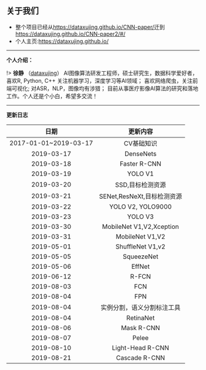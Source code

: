 
## 关于我们

+ 整个项目已经从<https://dataxujing.github.io/CNN-paper/>迁到<https://dataxujing.github.io/CNN-paper2/#/>
+ 个人主页:https://dataxujing.github.io/

------

**个人介绍：**

!> **徐静** （[dataxujing](https://github.com/DataXujing)） AI图像算法研发工程师，硕士研究生，数据科学爱好者，喜欢R, Python, C++ 关注机器学习，深度学习等AI领域； 喜欢网络爬虫，关注前端可视化; 对ASR，NLP，图像均有涉猎；
目前从事医疗影像AI算法的研究和落地工作。个人还是个小白，希望多交流！

------

**更新日志**

|    日期              |   更新内容                |
|:--------------------:|:------------------------:|
|2017-01-01~2019-03-17 |  CV基础知识               |
|2019-03-17            |  DenseNets               |
|2019-03-18            | Faster R-CNN             |
|2019-03-19            | YOLO V1                  |
|2019-03-20            | SSD,目标检测资源          |
|2019-03-21            |SENet,ResNeXt,目标检测资源 |
|2019-03-22            |YOLO V2, YOLO9000         |
|2019-03-23            |YOLO V3                   | 
|2019-03-30            |MobileNet V1,V2,Xception  |
|2019-03-31            |MobileNet V1,V2           |
|2019-05-01            |ShuffleNet V1,v2          |
|2019-05-05            |SqueezeNet                |
|2019-05-06            |EffNet                    |
|2019-06-12            |R-FCN                     |
|2019-08-03            |FCN                       |
|2019-08-04            |FPN                       |
|2019-08-04            |实例分割，语义分割标注工具   |
|2019-08-04            |RetinaNet                 |
|2019-08-06            |Mask R-CNN                |
|2019-08-07            |Pelee                     |
|2019-08-10            |Light-Head R-CNN          |
|2019-08-21            |Cascade R-CNN             |